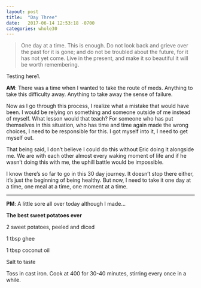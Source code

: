 ```yaml
---
layout: post
title:  "Day Three"
date:   2017-06-14 12:53:18 -0700
categories: whole30
---
```

> One day at a time. This is enough. Do not look back and grieve over the past for it is gone; and do not be troubled about the future, for it has not yet come. Live in the present, and make it so beautiful it will be worth remembering.

Testing here1. 

**AM**: There was a time when I wanted to take the route of meds. Anything to take this difficulty away. Anything to take away the sense of failure.

Now as I go through this process, I realize what a mistake that would have been. I would be relying on something and someone outside of me instead of myself. What lesson would that teach? For someone who has put themselves in this situation, who has time and time again made the wrong choices, I need to be responsible for this. I got myself into it, I need to get myself out.

That being said, I don’t believe I could do this without Eric doing it alongside me. We are with each other almost every waking moment of life and if he wasn’t doing this with me, the uphill battle would be impossible.

I know there’s so far to go in this 30 day journey. It doesn’t stop there either, it’s just the beginning of being healthy. But now, I need to take it one day at a time, one meal at a time, one moment at a time.

------- 

**PM**: A little sore all over today although I made...

**The best sweet potatoes ever**

2 sweet potatoes, peeled and diced

1 tbsp ghee

1 tbsp coconut oil 

Salt to taste


Toss in cast iron. Cook at 400 for 30-40 minutes, stirring every once in a while.

